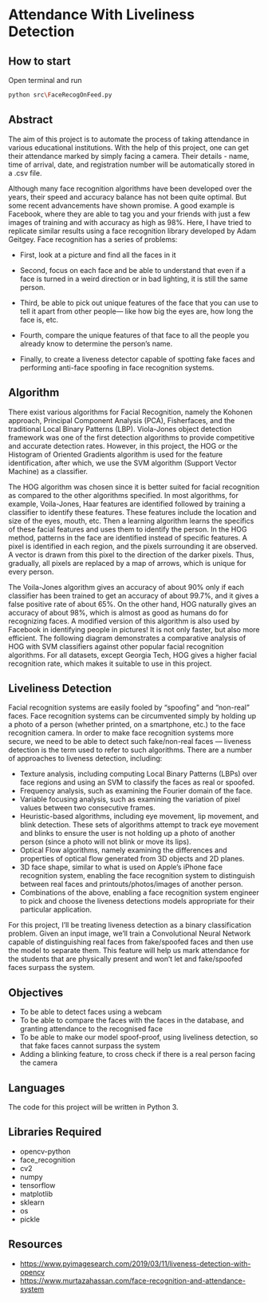 # Attendance With Liveliness Detection

## How to start

Open terminal and run

```bash
python src\FaceRecogOnFeed.py
```

## Abstract

The aim of this project is to automate the process of taking attendance in various educational institutions. With the help of this project, one can get their attendance marked by simply facing a camera. Their details - name, time of arrival, date, and registration number will be automatically stored in a .csv file.

Although many face recognition algorithms have been developed over the years, their speed and accuracy balance has not been quite optimal. But some recent advancements have shown promise. A good example is Facebook, where they are able to tag you and your friends with just a few images of training and with accuracy as high as 98%. Here, I have tried to replicate similar results using a face recognition library developed by Adam Geitgey.
Face recognition has a series of problems:

* First, look at a picture and find all the faces in it

* Second, focus on each face and be able to understand that even if a face is turned in a weird direction or in bad lighting, it is still the same person.

* Third, be able to pick out unique features of the face that you can use to tell it apart from other people— like how big the eyes are, how long the face is, etc.

* Fourth, compare the unique features of that face to all the people you already know to determine the person’s name.

* Finally, to create a liveness detector capable of spotting fake faces and performing anti-face spoofing in face recognition systems.

## Algorithm

There exist various algorithms for Facial Recognition, namely the Kohonen approach, Principal Component Analysis (PCA), Fisherfaces, and the traditional Local Binary Patterns (LBP). Viola-Jones object detection framework was one of the first detection algorithms to provide competitive and accurate detection rates. However, in this project, the HOG or the Histogram of Oriented Gradients algorithm is used for the feature identification, after which, we use the SVM algorithm (Support Vector Machine) as a classifier.  

The HOG algorithm was chosen since it is better suited for facial recognition as compared to the other algorithms specified. In most algorithms, for example, Voila-Jones, Haar features are identified followed by training a classifier to identify these features. These features include the location and size of the eyes, mouth, etc. Then a learning algorithm learns the specifics of these facial features and uses them to identify the person.
In the HOG method, patterns in the face are identified instead of specific features. A pixel is identified in each region, and the pixels surrounding it are observed. A vector is drawn from this pixel to the direction of the darker pixels. Thus, gradually, all pixels are replaced by a map of arrows, which is unique for every person.  

The Voila-Jones algorithm gives an accuracy of about 90% only if each classifier has been trained to get an accuracy of about 99.7%, and it gives a false positive rate of about 65%. On the other hand, HOG naturally gives an accuracy of about 98%, which is almost as good as humans do for recognizing faces. A modified version of this algorithm is also used by Facebook in identifying people in pictures! It is not only faster, but also more efficient.
The following diagram demonstrates a comparative analysis of HOG with SVM classifiers against other popular facial recognition algorithms. For all datasets, except Georgia Tech, HOG gives a higher facial recognition rate, which makes it suitable to use in this project.  

## Liveliness Detection

Facial recognition systems are easily fooled by “spoofing” and “non-real” faces.
Face recognition systems can be circumvented simply by holding up a photo of a person (whether printed, on a smartphone, etc.) to the face recognition camera.
In order to make face recognition systems more secure, we need to be able to detect such fake/non-real faces — liveness detection is the term used to refer to such algorithms.
There are a number of approaches to liveness detection, including:

* Texture analysis, including computing Local Binary Patterns (LBPs) over face regions and using an SVM to classify the faces as real or spoofed.
* Frequency analysis, such as examining the Fourier domain of the face.
* Variable focusing analysis, such as examining the variation of pixel values between two consecutive frames.
* Heuristic-based algorithms, including eye movement, lip movement, and blink detection. These sets of algorithms attempt to track eye movement and blinks to ensure the user is not holding up a photo of another person (since a photo will not blink or move its lips).
* Optical Flow algorithms, namely examining the differences and properties of optical flow generated from 3D objects and 2D planes.
* 3D face shape, similar to what is used on Apple’s iPhone face recognition system, enabling the face recognition system to distinguish between real faces and printouts/photos/images of another person.
* Combinations of the above, enabling a face recognition system engineer to pick and choose the liveness detections models appropriate for their particular application.  

For this project, I’ll be treating liveness detection as a binary classification problem.
Given an input image, we’ll train a Convolutional Neural Network capable of distinguishing real faces from fake/spoofed faces and then use the model to separate them. This feature will help us mark attendance for the students that are physically present and won’t let and fake/spoofed faces surpass the system.

## Objectives

* To be able to detect faces using a webcam 
* To be able to compare the faces with the faces in the database, and granting attendance to the recognised face
* To be able to make our model spoof-proof, using liveliness detection, so that fake faces cannot surpass the system
* Adding a blinking feature, to cross check if there is a real person facing the camera

## Languages

The code for this project will be written in Python 3.

## Libraries Required

* opencv-python
* face_recognition
* cv2
* numpy
* tensorflow
* matplotlib
* sklearn
* os
* pickle

## Resources

* <https://www.pyimagesearch.com/2019/03/11/liveness-detection-with-opencv>
* <https://www.murtazahassan.com/face-recognition-and-attendance-system>

